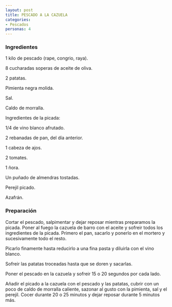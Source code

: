 ```yaml
---
layout: post
title: PESCADO A LA CAZUELA
categories:
- Pescados
personas: 4 
---
```

<h3>Ingredientes</h3>
1 kilo de pescado (rape, congrio, raya).

8 cucharadas soperas de aceite de oliva.

2 patatas.

Pimienta negra molida.

Sal.

Caldo de morralla.

Ingredientes de la picada:

1/4 de vino blanco afrutado.

2 rebanadas de pan, del día anterior.

1 cabeza de ajos.

2 tomates.

1 ñora.

Un puñado de almendras tostadas.

Perejil picado.

Azafrán.

<h3>Preparación</h3>
Cortar el pescado, salpimentar y dejar reposar mientras preparamos la picada. Poner al fuego la cazuela de barro con el aceite y sofreir todos los ingredientes de la picada. Primero el pan, sacarlo y ponerlo en el mortero y sucesivamente todo el resto.

Picarlo finamente hasta reducirlo a una fina pasta y diluirla con el vino blanco.

Sofreir las patatas troceadas hasta que se doren y sacarlas.

Poner el pescado en la cazuela y sofreir 15 o 20 segundos por cada lado.

Añadir el picado a la cazuela con el pescado y las patatas, cubrir con un poco de caldo de morralla caliente, sazonar al gusto con la pimienta, sal y el perejil. Cocer durante 20 o 25 minutos y dejar reposar durante 5 minutos más.